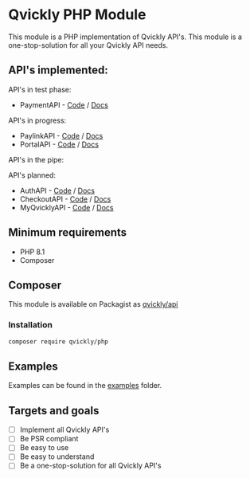 # Qvickly PHP Module

This module is a PHP implementation of Qvickly API's.
This module is a one-stop-solution for all your Qvickly API needs.

API's implemented:
- 
API's in test phase:
- PaymentAPI - [Code](./src/Payment) / [Docs](https://billmate.github.io/QvicklyDocumentation/qvickly-api.html)

API's in progress:
- PaylinkAPI - [Code](./src/Paylink) / [Docs](https://billmate.github.io/QvicklyDocumentation/paylink.html)
- PortalAPI - [Code](./src/Portal) / [Docs](https://billmate.github.io/QvicklyDocumentation/portal-api.html)

API's in the pipe:

API's planned:
- AuthAPI - [Code](./src/Auth) / [Docs](https://billmate.github.io/QvicklyDocumentation/auth-api.html)
- CheckoutAPI - [Code](./src/Checkout) / [Docs](https://billmate.github.io/QvicklyDocumentation/checkout-api.html)
- MyQvicklyAPI - [Code](./src/MyQvickly) / [Docs](https://billmate.github.io/QvicklyDocumentation/myqvickly-api.html)

## Minimum requirements
- PHP 8.1
- Composer

## Composer

This module is available on Packagist as [qvickly/api](https://packagist.org/packages/qvickly/api)

### Installation
```bash
composer require qvickly/php
```

## Examples
Examples can be found in the [examples](./examples) folder.

## Targets and goals
- [ ] Implement all Qvickly API's
- [ ] Be PSR compliant
- [ ] Be easy to use
- [ ] Be easy to understand
- [ ] Be a one-stop-solution for all Qvickly API's